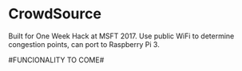 # CrowdSource
Built for One Week Hack at MSFT 2017. Use public WiFi to determine congestion points, can port to Raspberry Pi 3. 

#FUNCIONALITY TO COME#
